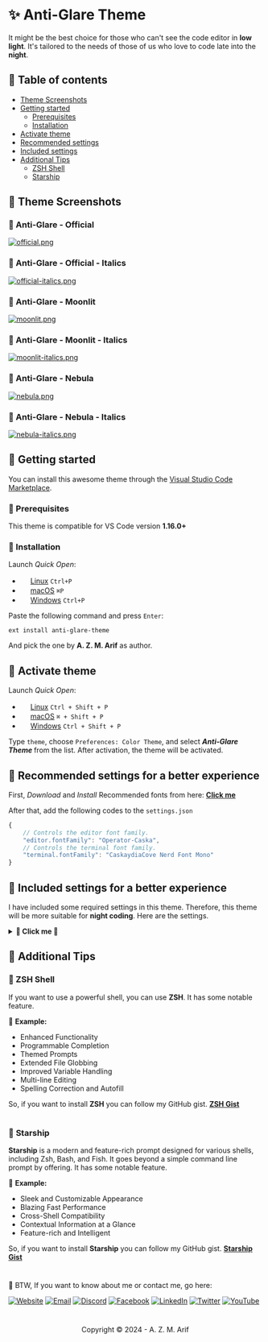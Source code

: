 # ✨ Anti-Glare Theme

It might be the best choice for those who can't see the code editor in <b>low light</b>. It's tailored to the needs of those of us who love to code late into the <b>night</b>.

## 🔸 Table of contents

-   [Theme Screenshots](#theme-screenshots)
-   [Getting started](#getting-started)
    -   [Prerequisites](#prerequisites)
    -   [Installation](#installation)
-   [Activate theme](#activate-theme)
-   [Recommended settings](#recommended-settings-for-a-better-experience)
-   [Included settings](#included-settings-for-a-better-experience)
-   [Additional Tips](#additional-tips)
    -   [ZSH Shell](#zsh-shell)
    -   [Starship](#starship)

## 🔸 Theme Screenshots

### 🔸 Anti-Glare - Official

[![official.png](https://i.postimg.cc/Xv01YgYL/official.png)](https://postimg.cc/XrQk2dFB)

### 🔸 Anti-Glare - Official - Italics

[![official-italics.png](https://i.postimg.cc/NGW6tjM7/official-italics.png)](https://postimg.cc/BtBLcs2X)

### 🔸 Anti-Glare - Moonlit

[![moonlit.png](https://i.postimg.cc/zfshrdDD/moonlit.png)](https://postimg.cc/mcSk3yFK)

### 🔸 Anti-Glare - Moonlit - Italics

[![moonlit-italics.png](https://i.postimg.cc/yNgR2qHr/moonlit-italics.png)](https://postimg.cc/67KTGmTd)

### 🔸 Anti-Glare - Nebula

[![nebula.png](https://i.postimg.cc/BvkTvSp0/nebula.png)](https://postimg.cc/3yj4SHzS)

### 🔸 Anti-Glare - Nebula - Italics

[![nebula-italics.png](https://i.postimg.cc/ZRXVXP26/nebula-italics.png)](https://postimg.cc/MMb7QBWG)

## 🔸 Getting started

You can install this awesome theme through the [Visual Studio Code Marketplace](https://marketplace.visualstudio.com/items?itemName=azmarifdev.anti-glare-theme).

### 🔸 Prerequisites

This theme is compatible for VS Code version <b>1.16.0+</b>

### 🔸 Installation

Launch _Quick Open_:

-   <img src="https://www.kernel.org/theme/images/logos/favicon.png" width=16 height=16/> <a href="https://code.visualstudio.com/shortcuts/keyboard-shortcuts-linux.pdf">Linux</a> `Ctrl+P`
-   <img src="https://developer.apple.com/favicon.ico" width=16 height=16/> <a href="https://code.visualstudio.com/shortcuts/keyboard-shortcuts-macos.pdf">macOS</a> `⌘P`
-   <img src="https://www.microsoft.com/favicon.ico" width=16 height=16/> <a href="https://code.visualstudio.com/shortcuts/keyboard-shortcuts-windows.pdf">Windows</a> `Ctrl+P`

Paste the following command and press `Enter`:

```shell
ext install anti-glare-theme
```

And pick the one by **A. Z. M. Arif** as author.

## 🔸 Activate theme

Launch _Quick Open_:

-   <img src="https://www.kernel.org/theme/images/logos/favicon.png" width=16 height=16/> <a href="https://code.visualstudio.com/shortcuts/keyboard-shortcuts-linux.pdf">Linux</a> `Ctrl + Shift + P`
-   <img src="https://developer.apple.com/favicon.ico" width=16 height=16/> <a href="https://code.visualstudio.com/shortcuts/keyboard-shortcuts-macos.pdf">macOS</a> `⌘ + Shift + P`
-   <img src="https://www.microsoft.com/favicon.ico" width=16 height=16/> <a href="https://code.visualstudio.com/shortcuts/keyboard-shortcuts-windows.pdf">Windows</a> `Ctrl + Shift + P`

Type `theme`, choose `Preferences: Color Theme`, and select <b> _Anti-Glare Theme_ </b> from the list. After activation, the theme will be activated.

## 🔸 Recommended settings for a better experience

First, _Download_ and _Install_ Recommended fonts from here: <b>[Click me](https://github.com/azmarifdev/vsfonts/)</b>

After that, add the following codes to the `settings.json`

```js
{
    // Controls the editor font family.
    "editor.fontFamily": "Operator-Caska",
    // Controls the terminal font family.
    "terminal.fontFamily": "CaskaydiaCove Nerd Font Mono"
}
```

## 🔸 Included settings for a better experience

I have included some required settings in this theme. Therefore, this theme will be more suitable for <b>night coding</b>. Here are the settings.

<details>
  <summary><b>🔴 Click me 🔰 </b></summary>

```js
{
    "editor.lineHeight": 2,
    "editor.cursorBlinking": "expand",
    "editor.cursorWidth": 2,
    "editor.fontSize": 14.5,
    "editor.hover.delay": 700,
    "editor.linkedEditing": true,
    "editor.roundedSelection": true,
    "editor.formatOnSave": true,
    "editor.mouseWheelScrollSensitivity": 2,
    "diffEditor.wordWrap": "on",
    "diffEditor.ignoreTrimWhitespace": true,
    "editor.accessibilitySupport": "off",
    "editor.find.addExtraSpaceOnTop": false,
    "editor.fontLigatures": true,
    "editor.find.cursorMoveOnType": true,
    "editor.formatOnType": true,
    "editor.formatOnPaste": true,
    "editor.renderLineHighlight": "none",
    "editor.scrollbar.verticalScrollbarSize": 8,
    "editor.scrollbar.horizontalScrollbarSize": 8,
    "editor.scrollbar.horizontal": "auto",
    "editor.smoothScrolling": true,
    "editor.scrollbar.scrollByPage": true,
    "editor.foldingImportsByDefault": true,
    "editor.minimap.renderCharacters": true,
    "editor.minimap.maxColumn": 50,
    "editor.minimap.showSlider": "always",
    "editor.minimap.size": "fill",
    "editor.cursorSmoothCaretAnimation": "on",
    "editor.overviewRulerBorder": false,
    "editor.hideCursorInOverviewRuler": true,
    "editor.bracketPairColorization.enabled": true,
    "editor.parameterHints.cycle": true,
    "editor.parameterHints.enabled": true,
    "editor.smoothScrolling": true,
    "output.smartScroll.enabled": true,
    "debug.console.fontSize": 13,
    "terminal.integrated.cursorWidth": 2,
    "terminal.integrated.cursorStyle": "underline",
    "terminal.integrated.cursorBlinking": true,
    "terminal.integrated.lineHeight": 1.2,
    "terminal.integrated.letterSpacing": 1,
    "terminal.integrated.fontSize": 13,
    "terminal.integrated.allowMnemonics": true,
    "terminal.integrated.copyOnSelection": false,
    "terminal.integrated.fastScrollSensitivity": 4,
    "terminal.explorerKind": "both",
    "terminal.integrated.enableMultiLinePasteWarning": "auto",
    "terminal.integrated.enableVisualBell": true,
    "terminal.sourceControlRepositoriesKind": "both",
    "accessibility.signals.terminalBell": {
        "sound": "off"
    }
}
```

</details>

## 🔸 Additional Tips

### 💠 ZSH Shell

If you want to use a powerful shell, you can use <b>ZSH</b>. It has some notable feature.

🔆 <b>Example:</b>

-   Enhanced Functionality
-   Programmable Completion
-   Themed Prompts
-   Extended File Globbing
-   Improved Variable Handling
-   Multi-line Editing
-   Spelling Correction and Autofill

So, if you want to install <b>ZSH</b> you can follow my GitHub gist. <b>[ZSH Gist](https://gist.github.com/azmarifdev/9c16c5a33e93aee05b35147fe7da1015)</b>

#

### 💠 <b>Starship</b>

<b>Starship</b> is a modern and feature-rich prompt designed for various shells, including Zsh, Bash, and Fish. It goes beyond a simple command line prompt by offering. It has some notable feature.

🔆 <b>Example:</b>

-   Sleek and Customizable Appearance
-   Blazing Fast Performance
-   Cross-Shell Compatibility
-   Contextual Information at a Glance
-   Feature-rich and Intelligent

So, if you want to install <b>Starship</b> you can follow my GitHub gist. <b>[Starship Gist](https://gist.github.com/azmarifdev/b74f508c07d0af6f4edbbb6e480b53c1) </b>

#

🌟 BTW, If you want to know about me or contact me, go here:

[![Website](https://img.shields.io/badge/Website-6D4AFF?logo=Write.as&logoColor=white)](https://azmarif.dev/) [![Email](https://img.shields.io/badge/Email-EA4335?logo=Gmail&logoColor=white)](mailto:contact@azmarif.dev) [![Discord](https://img.shields.io/badge/Discord-%237289DA.svg?logo=discord&logoColor=white)](https://discord.gg/PM8SWkRBBn) [![Facebook](https://img.shields.io/badge/Facebook-%231877F2.svg?logo=Facebook&logoColor=white)](https://facebook.com/azmarifdev) [![LinkedIn](https://img.shields.io/badge/LinkedIn-%230077B5.svg?logo=linkedin&logoColor=white)](https://linkedin.com/in/azmarifdev) [![Twitter](https://img.shields.io/badge/Twitter-%231DA1F2.svg?logo=Twitter&logoColor=white)](https://twitter.com/azmarifdev) [![YouTube](https://img.shields.io/badge/YouTube-%23FF0000.svg?logo=YouTube&logoColor=white)](https://www.youtube.com/@azmarifdev)

#
<p align="center">Copyright &copy; 2024 - A. Z. M. Arif</p>